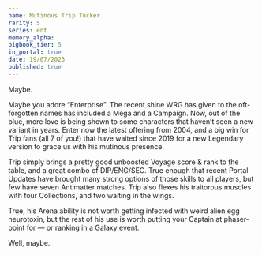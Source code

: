```yaml
---
name: Mutinous Trip Tucker
rarity: 5
series: ent
memory_alpha:
bigbook_tier: 5
in_portal: true
date: 19/07/2023
published: true
---
```


Maybe.

Maybe you adore “Enterprise”. The recent shine WRG has given to the oft-forgotten names has included a Mega and a Campaign. Now, out of the blue, more love is being shown to some characters that haven’t seen a new variant in years. Enter now the latest offering from 2004, and a big win for Trip fans (all 7 of you!) that have waited since 2019 for a new Legendary version to grace us with his mutinous presence.

Trip simply brings a pretty good unboosted Voyage score & rank to the table, and a great combo of DIP/ENG/SEC. True enough that recent Portal Updates have brought many strong options of those skills to all players, but few have seven Antimatter matches. Trip also flexes his traitorous muscles with four Collections, and two waiting in the wings.

True, his Arena ability is not worth getting infected with weird alien egg neurotoxin, but the rest of his use is worth putting your Captain at phaser-point for — or ranking in a Galaxy event.

Well, maybe.
